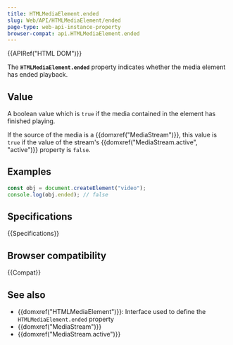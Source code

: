 ```yaml
---
title: HTMLMediaElement.ended
slug: Web/API/HTMLMediaElement/ended
page-type: web-api-instance-property
browser-compat: api.HTMLMediaElement.ended
---
```


{{APIRef("HTML DOM")}}

The **`HTMLMediaElement.ended`** property indicates whether the media
element has ended playback.

## Value

A boolean value which is `true` if the media contained in the
element has finished playing.

If the source of the media is a {{domxref("MediaStream")}}, this value is
`true` if the value of the stream's {{domxref("MediaStream.active",
  "active")}} property is `false`.

## Examples

```js
const obj = document.createElement("video");
console.log(obj.ended); // false
```

## Specifications

{{Specifications}}

## Browser compatibility

{{Compat}}

## See also

- {{domxref("HTMLMediaElement")}}: Interface used to define the `HTMLMediaElement.ended` property
- {{domxref("MediaStream")}}
- {{domxref("MediaStream.active")}}
